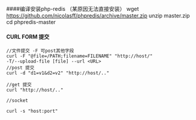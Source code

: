 ####编译安装php-redis （某原因无法直接安装）
	wget https://github.com/nicolasff/phpredis/archive/master.zip
	unzip master.zip
	cd phpredis-master

#### CURL FORM 提交

	
	//文件提交 -F 可post其他字段
	curl -F "@file=/PATH;filename=FILENAME" "http://host/"
	-T/--upload-file [file] --url <URL>
	//post 提交
	curl -d "d1=v1&d2=v2" "http://host/.."

	//get 提交
	curl "http://host/.."

	//socket

	curl -s "host:port"

